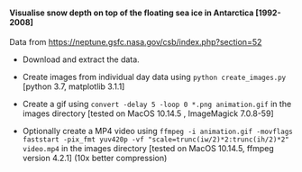#### Visualise snow depth on top of the floating sea ice in Antarctica [1992-2008]

Data from https://neptune.gsfc.nasa.gov/csb/index.php?section=52

- Download and extract the data. 

- Create images from individual day data using `python create_images.py` [python 3.7, matplotlib 3.1.1]

- Create a gif using `convert -delay 5 -loop 0 *.png animation.gif` in the images directory [tested on MacOS 10.14.5 , ImageMagick 7.0.8-59]

- Optionally create a MP4 video using `ffmpeg -i animation.gif -movflags faststart -pix_fmt yuv420p -vf "scale=trunc(iw/2)*2:trunc(ih/2)*2" video.mp4` in the images directory [tested on MacOS 10.14.5, ffmpeg version 4.2.1] (10x better compression)